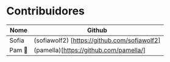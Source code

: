 # Contribuidores
| Nome | Github |
| --- | --- |
| Sofia | (sofiawolf2) [https://github.com/sofiawolf2] |
| Pam :rocket: | (pamella)[https://github.com/pamella/] |
